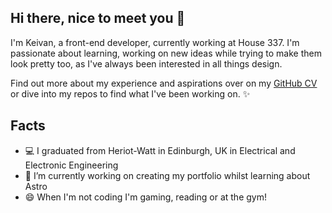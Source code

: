 ## Hi there, nice to meet you 👋
I'm Keivan, a front-end developer, currently working at House 337. 
I'm passionate about learning, working on new ideas while trying to make them look pretty too, as I've always been interested in all things design.

Find out more about my experience and aspirations over on my [GitHub CV](https://github.com/tahinia/cv) or dive into my repos to find what I've been working on. ✨

## Facts
- 💻 I graduated from Heriot-Watt in Edinburgh, UK in Electrical and Electronic Engineering
- 🔭 I’m currently working on creating my portfolio whilst learning about Astro
- 😄 When I'm not coding I'm gaming, reading or at the gym!

